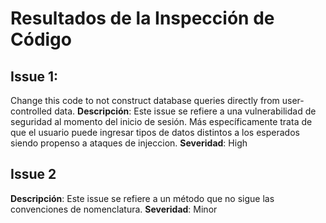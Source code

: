 # Resultados de la Inspección de Código

## Issue 1:
Change this code to not construct database queries directly from user-controlled data.
**Descripción**: 
Este issue se refiere a una vulnerabilidad de seguridad al momento del inicio de sesión. Más específicamente trata de que el usuario puede ingresar tipos de datos distintos a los esperados siendo propenso a ataques de injeccion.
**Severidad**: High

## Issue 2
**Descripción**: 
Este issue se refiere a un método que no sigue las convenciones de nomenclatura.
**Severidad**: Minor
